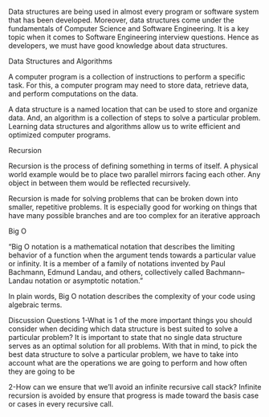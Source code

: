 Data structures are being used in almost every program or software system that has been developed. Moreover, data structures come under the fundamentals of Computer Science and Software Engineering. It is a key topic when it comes to Software Engineering interview questions. Hence as developers, we must have good knowledge about data structures.


Data Structures and Algorithms

A computer program is a collection of instructions to perform a specific task. For this, a computer program may need to store data, retrieve data, and perform computations on the data.

A data structure is a named location that can be used to store and organize data. And, an algorithm is a collection of steps to solve a particular problem. Learning data structures and algorithms allow us to write efficient and optimized computer programs.

Recursion

Recursion is the process of defining something in terms of itself.
A physical world example would be to place two parallel mirrors facing each other. Any object in between them would be reflected recursively.

Recursion is made for solving problems that can be broken down into smaller, repetitive problems. It is especially good for working on things that have many possible branches and are too complex for an iterative approach 

Big O

“Big O notation is a mathematical notation that describes the limiting behavior of a function when the argument tends towards a particular value or infinity. It is a member of a family of notations invented by Paul Bachmann, Edmund Landau, and others, collectively called Bachmann–Landau notation or asymptotic notation.”

In plain words, Big O notation describes the complexity of your code using algebraic terms.

Discussion Questions
1-What is 1 of the more important things you should consider when deciding which data structure is best suited to solve a particular problem?
It is important to state that no single data structure serves as an optimal solution for all problems. With that in mind, to pick the best data structure to solve a particular problem, we have to take into account what are the operations we are going to perform and how often they are going to be 

2-How can we ensure that we’ll avoid an infinite recursive call stack?
Infinite recursion is avoided by ensure that progress is made toward the basis case or cases in every recursive call.


